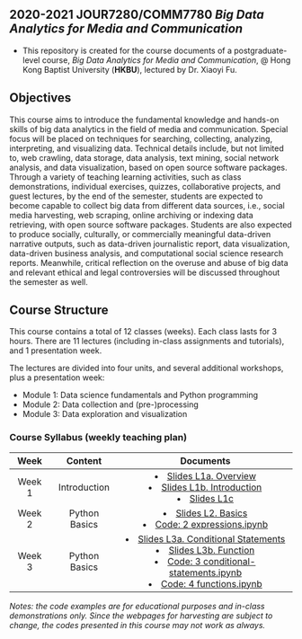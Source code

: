 
## 2020-2021 JOUR7280/COMM7780 *Big Data Analytics for Media and Communication*

- This repository is created for the course documents of a postgraduate-level course, *Big Data Analytics for Media and Communication*, @ Hong Kong Baptist University (**HKBU**), lectured by Dr. Xiaoyi Fu.

## Objectives
This course aims to introduce the fundamental knowledge and hands-on skills of big data analytics in the field of media and communication. Special focus will be placed on techniques for searching, collecting, analyzing, interpreting, and visualizing data. Technical details include, but not limited to, web crawling, data storage, data analysis, text mining, social network analysis, and data visualization, based on open source software packages. Through a variety of teaching learning activities, such as class demonstrations, individual exercises, quizzes, collaborative projects, and guest lectures, by the end of the semester, students are expected to become capable to collect big data from different data sources, i.e., social media harvesting, web scraping, online archiving or indexing data retrieving, with open source software packages. Students are also expected to produce socially, culturally, or commercially meaningful data-driven narrative outputs, such as data-driven journalistic report, data visualization, data-driven business analysis, and computational social science research reports. Meanwhile, critical reflection on the overuse and abuse of big data and relevant ethical and legal controversies will be discussed throughout the semester as well.

## Course Structure
This course contains a total of 12 classes (weeks). Each class lasts for 3 hours. There are 11 lectures (including in-class assignments and tutorials), and 1 presentation week.

The lectures are divided into four units, and several additional workshops, plus a presentation week:
- Module 1: Data science fundamentals and Python programming
- Module 2: Data collection and (pre-)processing
- Module 3: Data exploration and visualization   


### Course Syllabus (weekly teaching plan)

| Week | Content | Documents|
| :-: | :--: | :-: |
| Week 1 | Introduction |  <li>[Slides L1a. Overview](https://github.com/shary777/JOUR7280/blob/master/slides/L1a%20Overview.pdf) <li>[Slides L1b. Introduction](https://github.com/shary777/JOUR7280/blob/master/slides/L1b%20DS%20Glance.pdf) <li>[Slides L1c](https://github.com/shary777/JOUR7280/blob/master/slides/L1c%20Tools.pdf ) |
| Week 2 | Python Basics | <li>[Slides L2. Basics](https://github.com/shary777/JOUR7280/blob/master/slides/L2%20Basics.pdf) <li>[Code: 2 expressions.ipynb](https://github.com/shary777/JOUR7280/blob/master/codes/2%20expressions.ipynb) |
| Week 3 | Python Basics | <li>[Slides L3a. Conditional Statements](https://github.com/shary777/JOUR7280/blob/master/slides/L3a%20Conditional%20Statements.pdf) <li>[Slides L3b. Function](https://github.com/shary777/JOUR7280/blob/master/slides/L3b%20Function.pdf) <li>[Code: 3 conditional-statements.ipynb](https://github.com/shary777/JOUR7280/blob/master/codes/3%20conditional-statements.ipynb) <li>[Code: 4 functions.ipynb](https://github.com/shary777/JOUR7280/blob/master/codes/4%20functions.ipynb)|

*Notes: the code examples are for educational purposes and in-class demonstrations only. Since the webpages for harvesting are subject to change, the codes presented in this course may not work as always.*

